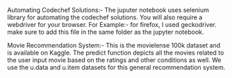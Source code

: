 Automating Codechef Solutions:-
The juputer notebook uses selenium library for automating the codechef solutions. You will also require a webdriver for your browser.
For Example:- for firefox, I used geckodriver. make sure to add this file in the same folder as the jupyter notebook.

Movie Recommendation System:-
This is the movielense 100k dataset and is available on Kaggle. The predict function depicts all the movies related to the user input movie based on the ratings and other conditions as well. We use the u.data and u.item datasets for this general recommendation system.
